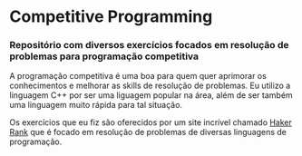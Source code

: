 # Competitive Programming
### Repositório com diversos exercícios focados em resolução de problemas para programação competitiva

A programação competitiva é uma boa para quem quer aprimorar os conhecimentos e melhorar as skills de resolução de problemas. Eu utilizo a linguagem C++ por ser uma liguagem popular na área, além de ser também uma linguagem muito rápida para tal situação.

Os exercícios que eu fiz são oferecidos por um site incrível chamado [Haker Rank](https://www.hackerrank.com/) que é focado em resolução de problemas de diversas linguagens de programação.
